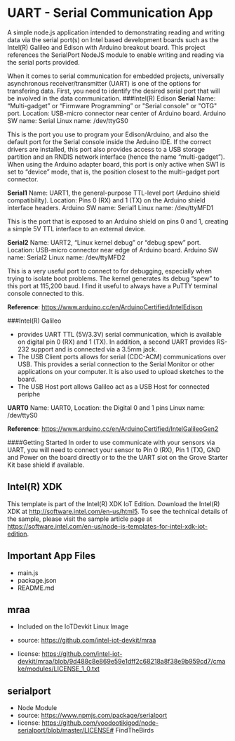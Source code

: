 UART - Serial Communication App
============================
A simple node.js application intended to demonstrating reading and writing data via the serial port(s) on Intel based development boards such as the Intel(R) Galileo and Edison with Arduino breakout board. This project references the SerialPort NodeJS module to enable writing and reading via the serial ports provided.

When it comes to serial communication for embedded projects, universally asynchronous receiver/transmitter (UART) is one of the options for transfering data. First, you need to identify the desired serial port that will be involved in the data communication.
###Intel(R) Edison
**Serial**
Name: “Multi-gadget” or “Firmware Programming” or "Serial console" or "OTG" port.
Location: USB-micro connector near center of Arduino board.
Arduino SW name: Serial
Linux name: /dev/ttyGS0
 
This is the port you use to program your Edison/Arduino, and also the default port for the Serial console inside the Arduino IDE.  If the correct drivers are installed, this port also provides access to a USB storage partition and an RNDIS network interface (hence the name “multi-gadget”). When using the Arduino adapter board, this port is only active when SW1 is set to “device” mode, that is, the position closest to the multi-gadget port connector.

**Serial1**
Name: UART1, the general-purpose TTL-level port (Arduino shield compatibility).
Location: Pins 0 (RX) and 1 (TX) on the Arduino shield interface headers. 
Arduino SW name: Serial1
Linux name: /dev/ttyMFD1
 
This is the port that is exposed to an Arduino shield on pins 0 and 1, creating a simple 5V TTL interface to an external device.

**Serial2**
Name: UART2, “Linux kernel debug” or “debug spew” port.
Location: USB-micro connector near edge of Arduino board.
Arduino SW name: Serial2
Linux name: /dev/ttyMFD2
 

This is a very useful port to connect to for debugging, especially when trying to isolate boot problems.  The kernel generates its debug “spew” to this port at 115,200 baud.  I find it useful to always have a PuTTY terminal console connected to this.

**Reference**: https://www.arduino.cc/en/ArduinoCertified/IntelEdison

###Intel(R) Galileo
- provides UART TTL (5V/3.3V) serial communication, which is available on digital pin 0 (RX) and 1 (TX). In addition, a second UART provides RS-232 support and is connected via a 3.5mm jack.
- The USB Client ports allows for serial (CDC-ACM) communications over USB. This provides a serial connection
to the Serial Monitor or other applications on your computer. It is also used to upload sketches to the board.
- The USB Host port allows Galileo act as a USB Host for connected periphe

**UART0**
Name: UART0,
Location: the Digital 0 and 1 pins
Linux name: /dev/ttyS0

**Reference**: https://www.arduino.cc/en/ArduinoCertified/IntelGalileoGen2

####Getting Started
In order to use communicate with your sensors via UART, you will need to connect your sensor to Pin 0 (RX), Pin 1 (TX), GND and Power on the board directly or to the the UART slot on the Grove Starter Kit base shield if available.


Intel(R) XDK 
-------------------------------------------
This template is part of the Intel(R) XDK IoT Edition. 
Download the Intel(R) XDK at http://software.intel.com/en-us/html5. To see the technical details of the sample, 
please visit the sample article page at https://software.intel.com/en-us/node-js-templates-for-intel-xdk-iot-edition.

Important App Files
---------------------------
* main.js
* package.json
* README.md

mraa
--------------------------------------------
* Included on the IoTDevkit Linux Image

* source:  https://github.com/intel-iot-devkit/mraa
* license:  https://github.com/intel-iot-devkit/mraa/blob/9d488c8e869e59e1dff2c68218a8f38e9b959cd7/cmake/modules/LICENSE_1_0.txt

serialport
--------------------------------------------
* Node Module
* source:  https://www.npmjs.com/package/serialport
* license:  https://github.com/voodootikigod/node-serialport/blob/master/LICENSE# FindTheBirds
